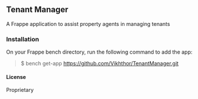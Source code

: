 ## Tenant Manager

A Frappe application to assist property agents in managing tenants

### Installation

On your Frappe bench directory, run the following command to add the app:

> $ bench get-app https://github.com/Vikhthor/TenantManager.git

#### License

Proprietary